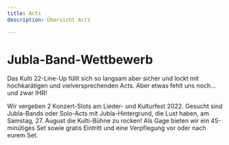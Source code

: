 ```yaml
---
title: Acts
description: Übersicht Acts

---
```

# Jubla-Band-Wettbewerb

Das Kulti 22-Line-Up füllt sich so langsam aber sicher und lockt mit hochkarätigen und vielversprechenden Acts. Aber etwas fehlt uns noch… und zwar IHR!

Wir vergeben 2 Konzert-Slots am Lieder- und Kulturfest 2022. Gesucht sind Jubla-Bands oder Solo-Acts mit Jubla-Hintergrund, die Lust haben, am Samstag, 27. August die Kulti-Bühne zu rocken! Als Gage bieten wir ein 45-minütiges Set sowie gratis Eintritt und eine Verpflegung vor oder nach eurem Set.